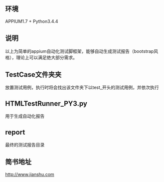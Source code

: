 ## 环境
APPIUM1.7 + Python3.4.4

## 说明
以上为简单的appium自动化测试脚框架，能够自动生成测试报告（bootstrap风格），理论上可以满足绝大部分需求。

## TestCase文件夹夹
放置测试用例，执行时将会找出该文件夹下以test_开头的测试用例，并依次执行

## HTMLTestRunner_PY3.py
用于生成自动化报告

## report
最终的测试报告目录

## 简书地址
http://www.jianshu.com